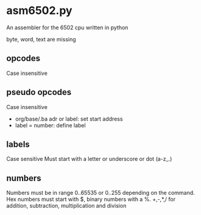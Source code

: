 # asm6502.py
An assembler for the 6502 cpu written in python

byte, word, text are missing

## opcodes
Case insensitive

## pseudo opcodes
Case insensitive
* org/base/.ba adr or label: set start address
* label = number: define label

## labels
Case sensitive
Must start with a letter or underscore or dot (a-z_.)

## numbers
Numbers must be in range 0..65535 or 0..255 depending on the command.
Hex numbers must start with $, binary numbers with a %.
+,-,*,/ for addition, subtraction, multiplication and division